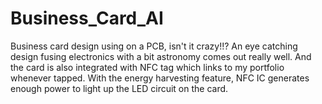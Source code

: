 # Business_Card_AI

Business card design using on a PCB, isn't it crazy!!? An eye catching design fusing electronics with a bit astronomy comes out really well. And the card is also integrated with NFC tag which links to my portfolio whenever tapped. With the energy harvesting feature, NFC IC generates enough power to light up the LED circuit on the card.
